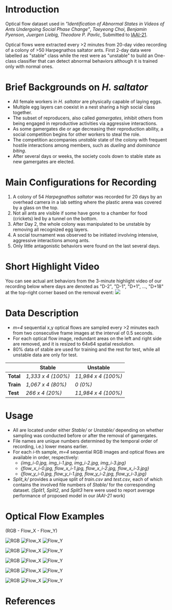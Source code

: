 <!-- # OpticalFlows_HsAnts -->


# Introduction
Optical flow dataset used in 
*"Identification of Abnormal States in Videos of Ants Undergoing Social Phase Change"*,
*Taeyeong Choi, Benjamin Pyenson, Juergen Liebig, Theodore P. Pavlic*, 
Submitted to [IAAI-21](https://aaai.org/Conferences/AAAI-21/iaai-21-call/). 

Optical flows were extracted every >2 minutes from 20-day video recording of a colony of >50 Harpegnathos saltator ants.
First 2-day data were labelled as "stable" class while the rest were as "unstable" to build an One-class classifier that can 
detect abnormal behaviors although it is trained only with normal ones.  

# Brief Backgrounds on *H. saltator*

- All female workers in *H. saltator* are physically capable of laying eggs.  
- Multiple egg layers can coexist in a nest sharing a high social class together. 
- The subset of reproducers, also called *gamergates*, inhibit others from being engaged in reproductive activities via aggressive interactions.
- As some gamergates die or age decreasing their reproduction ability, a social competition begins for other workers to steal the role. 
- The competition accompanies *unstable* state of the colony with frequent hostile interactions among members, such as *dueling* and *dominance biting*. 
- After several days or weeks, the society cools down to stable state as new gamergates are elected.  

# Main Configurations for Recording

1. A colony of 54 *Harpegnathos saltator* was recorded for 20 days by an overhead camera in a lab setting where the plastic arena was covered by a glass on the top.
1. Not all ants are visible if some have gone to a chamber for food (crickets) led by a tunnel on the bottom. 
1. After Day 2, the whole colony was manipulated to be unstable by removing all recognized egg layers. 
1. A social tournament was observed to be initiated involving intensive, aggressive interactions among ants. 
1. Only little antagonistic behaviors were found on the last several days. 

# Short Highlight Video

You can see actual ant behaviors from the 3-minute highlight video of our recording below where days are denoted as "D-2", "D-1", "D+1", ..., "D+18" at the top-right corner based on the removal event: 
[![](http://img.youtube.com/vi/eGFQb45QejQ/0.jpg)](http://www.youtube.com/watch?v=eGFQb45QejQ "")

# Data Description

- *m=4* sequential x,y optical flows are sampled every >2 minutes each from two consecutive frame images at the interval of 0.5 seconds. 
- For each optical flow image, redundant areas on the left and right side are removed, and it is resized to 64x64 spatial resolution. 
- 80% data of stable are used for training and the rest for test, while all unstable data are only for test. 

|           | Stable             | Unstable            |
|-----------|--------------------|---------------------|
| **Total** | *1,333 x 4 (100%)* | *11,984 x 4 (100%)* |
| **Train** | *1,067 x 4 (80%)*  | *0 (0%)*            |
| **Test**  | *266 x 4 (20%)*    | *11,984 x 4 (100%)* |

# Usage

- All are located under either *Stable/* or *Unstable/* depending on whether sampling was conducted before or after the removal of gamergates.
- File names are unique numbers determined by the temporal order of recording, i.e.) lower means earlier. 
- For each *i*-th sample, *m=4* sequential RGB images and optical flows are available in order, respectively:
  - *{img_i-0.jpg, img_i-1.jpg, img_i-2.jpg, img_i-3.jpg}*
  - *{flow_x_i-0.jpg, flow_x_i-1.jpg, flow_x_i-2.jpg, flow_x_i-3.jpg}*
  - *{flow_y_i-0.jpg, flow_y_i-1.jpg, flow_y_i-2.jpg, flow_y_i-3.jpg}*
- *Split_k/* provides a unique split of *train.csv* and *test.csv*, each of which contains the involved file numbers of *Stable/* for the corresponding dataset. (*Split1*, *Split2*, and *Split3* here were used to report average performance of proposed model in our *IAAI-21* work)

# Optical Flow Examples

(RGB - Flow_X - Flow_Y)

![RGB](Examples/S2110011/img.gif)
![Flow_X](Examples/S2110011/flow_x.gif)
![Flow_Y](Examples/S2110011/flow_y.gif)

![RGB](Examples/S2120001/img.gif)
![Flow_X](Examples/S2120001/flow_x.gif)
![Flow_Y](Examples/S2120001/flow_y.gif)

![RGB](Examples/S2100009/img.gif)
![Flow_X](Examples/S2100009/flow_x.gif)
![Flow_Y](Examples/S2100009/flow_y.gif)

![RGB](Examples/S2180005/img.gif)
![Flow_X](Examples/S2180005/flow_x.gif)
![Flow_Y](Examples/S2180005/flow_y.gif)

![RGB](Examples/S2180005/img-2.gif)
![Flow_X](Examples/S2180005/flow_x-2.gif)
![Flow_Y](Examples/S2180005/flow_y-2.gif)

# References
